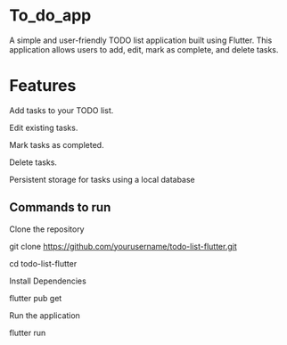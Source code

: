 # To_do_app

A simple and user-friendly TODO list application built using Flutter. This application allows users to add, edit, mark as complete, and delete tasks.

# Features

Add tasks to your TODO list.


Edit existing tasks.


Mark tasks as completed.


Delete tasks.


Persistent storage for tasks using a local database 

## Commands to run 

Clone the repository

git clone https://github.com/yourusername/todo-list-flutter.git

cd todo-list-flutter




Install Dependencies

flutter pub get





Run the application

flutter run




